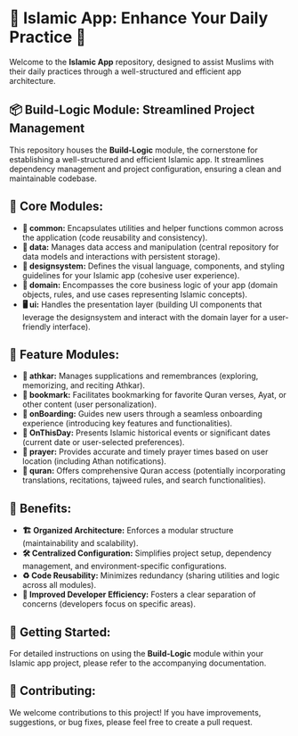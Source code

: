 # 🕌 Islamic App: Enhance Your Daily Practice 🕋

Welcome to the **Islamic App** repository, designed to assist Muslims with their daily practices through a well-structured and efficient app architecture.

## 📦 Build-Logic Module: Streamlined Project Management

This repository houses the **Build-Logic** module, the cornerstone for establishing a well-structured and efficient Islamic app. It streamlines dependency management and project configuration, ensuring a clean and maintainable codebase.

## 🧩 Core Modules:

- **🔗 common:** Encapsulates utilities and helper functions common across the application (code reusability and consistency).
- **💾 data:** Manages data access and manipulation (central repository for data models and interactions with persistent storage).
- **🎨 designsystem:** Defines the visual language, components, and styling guidelines for your Islamic app (cohesive user experience).
- **🧠 domain:** Encompasses the core business logic of your app (domain objects, rules, and use cases representing Islamic concepts).
- **🖥️ ui:** Handles the presentation layer (building UI components that leverage the designsystem and interact with the domain layer for a user-friendly interface).

## 🌟 Feature Modules:

- **📿 athkar:** Manages supplications and remembrances (exploring, memorizing, and reciting Athkar).
- **🔖 bookmark:** Facilitates bookmarking for favorite Quran verses, Ayat, or other content (user personalization).
- **🚀 onBoarding:** Guides new users through a seamless onboarding experience (introducing key features and functionalities).
- **📅 OnThisDay:** Presents Islamic historical events or significant dates (current date or user-selected preferences).
- **🕌 prayer:** Provides accurate and timely prayer times based on user location (including Athan notifications).
- **📖 quran:** Offers comprehensive Quran access (potentially incorporating translations, recitations, tajweed rules, and search functionalities).

## 🎯 Benefits:

- **🏗️ Organized Architecture:** Enforces a modular structure (maintainability and scalability).
- **🛠️ Centralized Configuration:** Simplifies project setup, dependency management, and environment-specific configurations.
- **♻️ Code Reusability:** Minimizes redundancy (sharing utilities and logic across all modules).
- **🚀 Improved Developer Efficiency:** Fosters a clear separation of concerns (developers focus on specific areas).

## 🚀 Getting Started:

For detailed instructions on using the **Build-Logic** module within your Islamic app project, please refer to the accompanying documentation.

## 🤝 Contributing:

We welcome contributions to this project! If you have improvements, suggestions, or bug fixes, please feel free to create a pull request.
